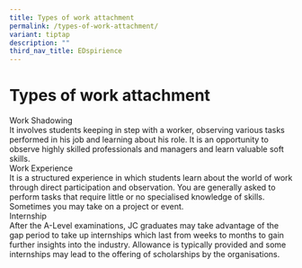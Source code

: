 ```yaml
---
title: Types of work attachment
permalink: /types-of-work-attachment/
variant: tiptap
description: ""
third_nav_title: EDspirience
---
```

<h1>Types of work attachment</h1>
<div class="isomer-card-grid">
<div class="isomer-card">
<div class="isomer-card-body">
<div class="isomer-card-title">Work Shadowing</div>
<div class="isomer-card-description">It involves students keeping in step with a worker, observing various
tasks performed in his job and learning about his role. It is an opportunity
to observe highly skilled professionals and managers and learn valuable
soft skills.</div>
</div>
</div>
<div class="isomer-card">
<div class="isomer-card-body">
<div class="isomer-card-title">Work Experience</div>
<div class="isomer-card-description">It is a structured experience in which students learn about the world
of work through direct participation and observation. You are generally
asked to perform tasks that require little or no specialised knowledge
of skills. Sometimes you may take on a project or event.</div>
</div>
</div>
<div class="isomer-card">
<div class="isomer-card-body">
<div class="isomer-card-title">Internship</div>
<div class="isomer-card-description">After the A-Level examinations, JC graduates may take advantage of the
gap period to take up internships which last from weeks to months to gain
further insights into the industry. Allowance is typically provided and
some internships may lead to the offering of scholarships by the organisations.</div>
</div>
</div>
</div>
<p></p>